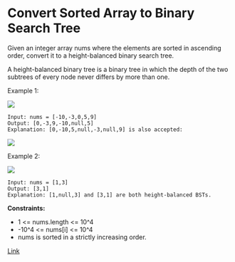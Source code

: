 # Convert Sorted Array to Binary Search Tree

Given an integer array nums where the elements are sorted in ascending order, convert it to a height-balanced binary
search tree.

A height-balanced binary tree is a binary tree in which the depth of the two subtrees of every node never differs by
more than one.

Example 1:

![](https://assets.leetcode.com/uploads/2021/02/18/btree1.jpg)

```
Input: nums = [-10,-3,0,5,9]
Output: [0,-3,9,-10,null,5]
Explanation: [0,-10,5,null,-3,null,9] is also accepted:
```

![](https://assets.leetcode.com/uploads/2021/02/18/btree2.jpg)

Example 2:

![](https://assets.leetcode.com/uploads/2021/02/18/btree.jpg)

```
Input: nums = [1,3]
Output: [3,1]
Explanation: [1,null,3] and [3,1] are both height-balanced BSTs.
```

**Constraints:**

- 1 <= nums.length <= 10^4
- -10^4 <= nums[i] <= 10^4
- nums is sorted in a strictly increasing order.

[Link](https://leetcode.com/problems/convert-sorted-array-to-binary-search-tree/)